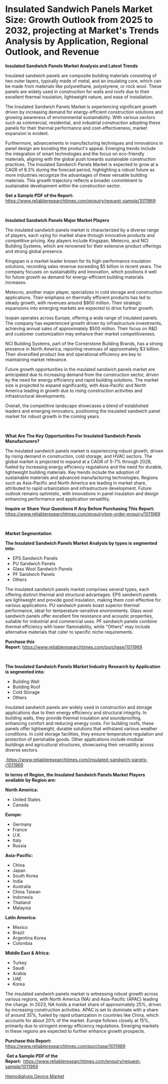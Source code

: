 <p><h1>Insulated Sandwich Panels Market Size: Growth Outlook from 2025 to 2032, projecting at Market's Trends Analysis by Application, Regional Outlook, and Revenue</h1></p><p><strong>Insulated Sandwich Panels Market Analysis and Latest Trends</strong></p>
<p><p>Insulated sandwich panels are composite building materials consisting of two outer layers, typically made of metal, and an insulating core, which can be made from materials like polyurethane, polystyrene, or rock wool. These panels are widely used in construction for walls and roofs due to their excellent thermal insulation, lightweight nature, and ease of installation. </p><p>The Insulated Sandwich Panels Market is experiencing significant growth driven by increasing demand for energy-efficient construction solutions and growing awareness of environmental sustainability. With various sectors such as commercial, residential, and industrial construction adopting these panels for their thermal performance and cost-effectiveness, market expansion is evident. </p><p>Furthermore, advancements in manufacturing techniques and innovations in panel design are boosting the product's appeal. Emerging trends include the integration of smart technologies and the focus on eco-friendly materials, aligning with the global push towards sustainable construction practices. The Insulated Sandwich Panels Market is expected to grow at a CAGR of 8.3% during the forecast period, highlighting a robust future as more industries recognize the advantages of these versatile building materials. This growth trajectory reflects a broader commitment to sustainable development within the construction sector.</p></p>
<p><strong>Get a Sample PDF of the Report:&nbsp;</strong> <a href="https://www.reliableresearchtimes.com/enquiry/request-sample/1011969?utm_campaign=2201&utm_medium=2&utm_source=Github&utm_content=ia&utm_term=06032025&utm_id=insulated-sandwich-panels">https://www.reliableresearchtimes.com/enquiry/request-sample/1011969</a></p>
<p>&nbsp;</p>
<p><strong>Insulated Sandwich Panels Major Market Players</strong></p>
<p><p>The insulated sandwich panels market is characterized by a diverse range of players, each vying for market share through innovative products and competitive pricing. Key players include Kingspan, Metecno, and NCI Building Systems, which are renowned for their extensive product offerings and strong global presence.</p><p>Kingspan is a market leader known for its high-performance insulation solutions, recording sales revenue exceeding $5 billion in recent years. The company focuses on sustainability and innovation, which positions it well for future growth as demand for energy-efficient building materials increases.</p><p>Metecno, another major player, specializes in cold storage and construction applications. Their emphasis on thermally efficient products has led to steady growth, with revenues around $800 million. Their strategic expansions into emerging markets are expected to drive further growth.</p><p>Isopan operates across Europe, offering a wide range of insulated panels. The company has experienced growth driven by infrastructure investments, achieving annual sales of approximately $500 million. Their focus on R&D and customer customization may enhance their market competitiveness.</p><p>NCI Building Systems, part of the Cornerstone Building Brands, has a strong presence in North America, reporting revenues of approximately $3 billion. Their diversified product line and operational efficiency are key to maintaining market relevance.</p><p>Future growth opportunities in the insulated sandwich panels market are anticipated due to increasing demand from the construction sector, driven by the need for energy efficiency and rapid building solutions. The market size is projected to expand significantly, with Asia-Pacific and North America leading in growth due to rising construction activities and infrastructural developments. </p><p>Overall, the competitive landscape showcases a blend of established leaders and emerging innovators, positioning the insulated sandwich panel market for robust growth in the coming years.</p></p>
<p>&nbsp;</p>
<p><strong>What Are The Key Opportunities For Insulated Sandwich Panels Manufacturers?</strong></p>
<p><p>The insulated sandwich panels market is experiencing robust growth, driven by rising demand in construction, cold storage, and HVAC sectors. The global market is projected to expand at a CAGR of 5-7% through 2028, fueled by increasing energy efficiency regulations and the need for durable, lightweight building materials. Key trends include the adoption of sustainable materials and advanced manufacturing technologies. Regions such as Asia-Pacific and North America are leading in market share, attributed to rapid urbanization and infrastructure development. Future outlook remains optimistic, with innovations in panel insulation and design enhancing performance and application versatility.</p></p>
<p><strong>Inquire or Share Your Questions If Any Before Purchasing This Report:</strong> <a href="https://www.reliableresearchtimes.com/enquiry/pre-order-enquiry/1011969?utm_campaign=2201&utm_medium=2&utm_source=Github&utm_content=ia&utm_term=06032025&utm_id=insulated-sandwich-panels">https://www.reliableresearchtimes.com/enquiry/pre-order-enquiry/1011969</a></p>
<p>&nbsp;</p>
<p><strong>Market Segmentation</strong></p>
<p><strong>The Insulated Sandwich Panels Market Analysis by types is segmented into:</strong></p>
<p><ul><li>EPS Sandwich Panels</li><li>PU Sandwich Panels</li><li>Glass Wool Sandwich Panels</li><li>PF Sandwich Panels</li><li>Others</li></ul></p>
<p><p>The insulated sandwich panels market comprises several types, each offering distinct thermal and structural advantages. EPS sandwich panels are lightweight and provide good insulation, making them cost-effective for various applications. PU sandwich panels boast superior thermal performance, ideal for temperature-sensitive environments. Glass wool sandwich panels offer excellent fire resistance and acoustic properties, suitable for industrial and commercial uses. PF sandwich panels combine thermal efficiency with lower flammability, while "Others" may include alternative materials that cater to specific niche requirements.</p></p>
<p><strong>Purchase this Report:&nbsp;</strong><a href="https://www.reliableresearchtimes.com/purchase/1011969?utm_campaign=2201&utm_medium=2&utm_source=Github&utm_content=ia&utm_term=06032025&utm_id=insulated-sandwich-panels">https://www.reliableresearchtimes.com/purchase/1011969</a></p>
<p>&nbsp;</p>
<p><strong>The Insulated Sandwich Panels Market Industry Research by Application is segmented into:</strong></p>
<p><ul><li>Building Wall</li><li>Building Roof</li><li>Cold Storage</li><li>Others</li></ul></p>
<p><p>Insulated sandwich panels are widely used in construction and storage applications due to their energy efficiency and structural integrity. In building walls, they provide thermal insulation and soundproofing, enhancing comfort and reducing energy costs. For building roofs, these panels offer lightweight, durable solutions that withstand various weather conditions. In cold storage facilities, they ensure temperature regulation and protection of perishable goods. Other applications include modular buildings and agricultural structures, showcasing their versatility across diverse sectors.</p></p>
<p><a href="https://www.reliableresearchtimes.com/insulated-sandwich-panels-r1011969?utm_campaign=2201&utm_medium=2&utm_source=Github&utm_content=ia&utm_term=06032025&utm_id=insulated-sandwich-panels">&nbsp;https://www.reliableresearchtimes.com/insulated-sandwich-panels-r1011969</a></p>
<p><strong>In terms of Region, the Insulated Sandwich Panels Market Players available by Region are:</strong></p>
<p>
    <p> <strong> North America: </strong>
        <ul>
            <li>United States</li>
            <li>Canada</li>
        </ul>
        </p> 
    <p> <strong> Europe: </strong>
        <ul>
            <li>Germany</li>
            <li>France</li>
            <li>U.K.</li>
            <li>Italy</li>
            <li>Russia</li>
        </ul>
        </p> 
    <p> <strong> Asia-Pacific: </strong>
        <ul>
            <li>China</li>
            <li>Japan</li>
            <li>South Korea</li>
            <li>India</li>
            <li>Australia</li>
            <li>China Taiwan</li>
            <li>Indonesia</li>
            <li>Thailand</li>
            <li>Malaysia</li>
        </ul>
        </p> 
    <p> <strong> Latin America: </strong>
        <ul>
            <li>Mexico</li>
            <li>Brazil</li>
            <li>Argentina Korea</li>
            <li>Colombia</li>
        </ul>
        </p> 
    <p> <strong> Middle East & Africa: </strong>
        <ul>
            <li>Turkey</li>
            <li>Saudi</li>
            <li>Arabia</li>
            <li>UAE</li>
            <li>Korea</li>
        </ul>
    </p>
    </p>
<p><p>The insulated sandwich panels market is witnessing robust growth across various regions, with North America (NA) and Asia-Pacific (APAC) leading the charge. In 2023, NA holds a market share of approximately 25%, driven by increasing construction activities. APAC is set to dominate with a share of around 35%, fueled by rapid urbanization in countries like China, which accounts for about 20% of the market. Europe follows closely at 15%, primarily due to stringent energy efficiency regulations. Emerging markets in these regions are expected to further enhance growth prospects.</p></p>
<p><strong>Purchase this Report: </strong><a href="https://www.reliableresearchtimes.com/purchase/1011969?utm_campaign=2201&utm_medium=2&utm_source=Github&utm_content=ia&utm_term=06032025&utm_id=insulated-sandwich-panels">https://www.reliableresearchtimes.com/purchase/1011969</a></p>
<p>&nbsp;<strong>Get a Sample PDF of the Report:&nbsp;&nbsp;</strong><a href="https://www.reliableresearchtimes.com/enquiry/request-sample/1011969?utm_campaign=2201&utm_medium=2&utm_source=Github&utm_content=ia&utm_term=06032025&utm_id=insulated-sandwich-panels">https://www.reliableresearchtimes.com/enquiry/request-sample/1011969</a></p>
<p><strong></strong></p>
<p><p><a href="https://github.com/JakirUddin651/Market-Research-Report-List-1/blob/main/hemodialysis-device-market.md?utm_campaign=2201&utm_medium=2&utm_source=Github&utm_content=ia&utm_term=06032025&utm_id=insulated-sandwich-panels">Hemodialysis Device Market</a></p></p>